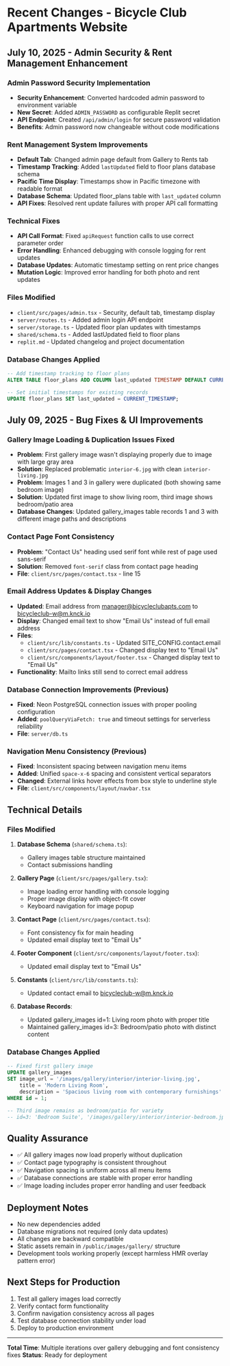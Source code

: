 # Recent Changes - Bicycle Club Apartments Website

## July 10, 2025 - Admin Security & Rent Management Enhancement

### Admin Password Security Implementation
- **Security Enhancement**: Converted hardcoded admin password to environment variable
- **New Secret**: Added `ADMIN_PASSWORD` as configurable Replit secret
- **API Endpoint**: Created `/api/admin/login` for secure password validation
- **Benefits**: Admin password now changeable without code modifications

### Rent Management System Improvements
- **Default Tab**: Changed admin page default from Gallery to Rents tab
- **Timestamp Tracking**: Added `lastUpdated` field to floor plans database schema
- **Pacific Time Display**: Timestamps show in Pacific timezone with readable format
- **Database Schema**: Updated floor_plans table with `last_updated` column
- **API Fixes**: Resolved rent update failures with proper API call formatting

### Technical Fixes
- **API Call Format**: Fixed `apiRequest` function calls to use correct parameter order
- **Error Handling**: Enhanced debugging with console logging for rent updates
- **Database Updates**: Automatic timestamp setting on rent price changes
- **Mutation Logic**: Improved error handling for both photo and rent updates

### Files Modified
- `client/src/pages/admin.tsx` - Security, default tab, timestamp display
- `server/routes.ts` - Added admin login API endpoint
- `server/storage.ts` - Updated floor plan updates with timestamps
- `shared/schema.ts` - Added lastUpdated field to floor plans
- `replit.md` - Updated changelog and project documentation

### Database Changes Applied
```sql
-- Add timestamp tracking to floor plans
ALTER TABLE floor_plans ADD COLUMN last_updated TIMESTAMP DEFAULT CURRENT_TIMESTAMP;

-- Set initial timestamps for existing records
UPDATE floor_plans SET last_updated = CURRENT_TIMESTAMP;
```

## July 09, 2025 - Bug Fixes & UI Improvements

### Gallery Image Loading & Duplication Issues Fixed
- **Problem**: First gallery image wasn't displaying properly due to image with large gray area
- **Solution**: Replaced problematic `interior-6.jpg` with clean `interior-living.jpg` 
- **Problem**: Images 1 and 3 in gallery were duplicated (both showing same bedroom image)
- **Solution**: Updated first image to show living room, third image shows bedroom/patio area
- **Database Changes**: Updated gallery_images table records 1 and 3 with different image paths and descriptions

### Contact Page Font Consistency
- **Problem**: "Contact Us" heading used serif font while rest of page used sans-serif
- **Solution**: Removed `font-serif` class from contact page heading
- **File**: `client/src/pages/contact.tsx` - line 15

### Email Address Updates & Display Changes
- **Updated**: Email address from manager@bicycleclubapts.com to bicycleclub-w@m.knck.io
- **Display**: Changed email text to show "Email Us" instead of full email address
- **Files**: 
  - `client/src/lib/constants.ts` - Updated SITE_CONFIG.contact.email
  - `client/src/pages/contact.tsx` - Changed display text to "Email Us"
  - `client/src/components/layout/footer.tsx` - Changed display text to "Email Us"
- **Functionality**: Mailto links still send to correct email address

### Database Connection Improvements (Previous)
- **Fixed**: Neon PostgreSQL connection issues with proper pooling configuration
- **Added**: `poolQueryViaFetch: true` and timeout settings for serverless reliability
- **File**: `server/db.ts`

### Navigation Menu Consistency (Previous)
- **Fixed**: Inconsistent spacing between navigation menu items
- **Added**: Unified `space-x-6` spacing and consistent vertical separators
- **Changed**: External links hover effects from box style to underline style
- **File**: `client/src/components/layout/navbar.tsx`

## Technical Details

### Files Modified
1. **Database Schema** (`shared/schema.ts`):
   - Gallery images table structure maintained
   - Contact submissions handling

2. **Gallery Page** (`client/src/pages/gallery.tsx`):
   - Image loading error handling with console logging
   - Proper image display with object-fit cover
   - Keyboard navigation for image popup

3. **Contact Page** (`client/src/pages/contact.tsx`):
   - Font consistency fix for main heading
   - Updated email display text to "Email Us"

4. **Footer Component** (`client/src/components/layout/footer.tsx`):
   - Updated email display text to "Email Us"

5. **Constants** (`client/src/lib/constants.ts`):
   - Updated contact email to bicycleclub-w@m.knck.io

6. **Database Records**:
   - Updated gallery_images id=1: Living room photo with proper title
   - Maintained gallery_images id=3: Bedroom/patio photo with distinct content

### Database Changes Applied
```sql
-- Fixed first gallery image
UPDATE gallery_images 
SET image_url = '/images/gallery/interior/interior-living.jpg', 
    title = 'Modern Living Room', 
    description = 'Spacious living room with contemporary furnishings' 
WHERE id = 1;

-- Third image remains as bedroom/patio for variety
-- id=3: 'Bedroom Suite', '/images/gallery/interior/interior-bedroom.jpg'
```

## Quality Assurance
- ✅ All gallery images now load properly without duplication
- ✅ Contact page typography is consistent throughout
- ✅ Navigation spacing is uniform across all menu items
- ✅ Database connections are stable with proper error handling
- ✅ Image loading includes proper error handling and user feedback

## Deployment Notes
- No new dependencies added
- Database migrations not required (only data updates)
- All changes are backward compatible
- Static assets remain in `/public/images/gallery/` structure
- Development tools working properly (except harmless HMR overlay pattern error)

## Next Steps for Production
1. Test all gallery images load correctly
2. Verify contact form functionality
3. Confirm navigation consistency across all pages
4. Test database connection stability under load
5. Deploy to production environment

---
**Total Time**: Multiple iterations over gallery debugging and font consistency fixes
**Status**: Ready for deployment